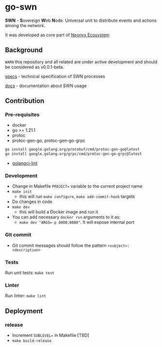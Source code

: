 # go-swn

**SWN** - **S**overeign **W**eb **N**ode. Universal unit to distribute events and actions among the network.

It was developed as core part of [Neonyx Ecosystem](https://neonyx.io)

## Background
```WARN``` this repository and all related are under active development and should be considered as v0.0.1-beta.

[specs](https://github.com/neonyxhub/swn-specs) - technical specification of SWN processes

[docs](https://github.com/neonyxhub/sws-docs/swn) - documentation about SWN usage

## Contribution

### Pre-requisites

* docker
* go >= 1.21.1
* protoc
* protoc-gen-go, protoc-gen-go-grpc
```bash
go install google.golang.org/protobuf/cmd/protoc-gen-go@latest
go install google.golang.org/grpc/cmd/protoc-gen-go-grpc@latest
```
* [golangci-lint](https://golangci-lint.run/usage/install/#local-installation)

### Development
- Change in Makefile `PROJECT=` variable to the current project name
- `make init`
	- this will run `make configure`, `make add-commit-hook` targets
- Do changes in code
- `make dev`
	- this will build a Docker image and run it
- You can add necessary `docker run` arguments to it as:
    - `make dev "ARGS=-p 8080:8080"`. It will expose internal port

### Git commit
* Git commit messages should follow the pattern `<subject>: <description>`

### Tests

Run unit tests: `make test`

### Linter

Run linter: `make lint`

## Deployment

### release

- Increment `SUBLEVEL=` in Makefile [TBD]
- `make build-release`
